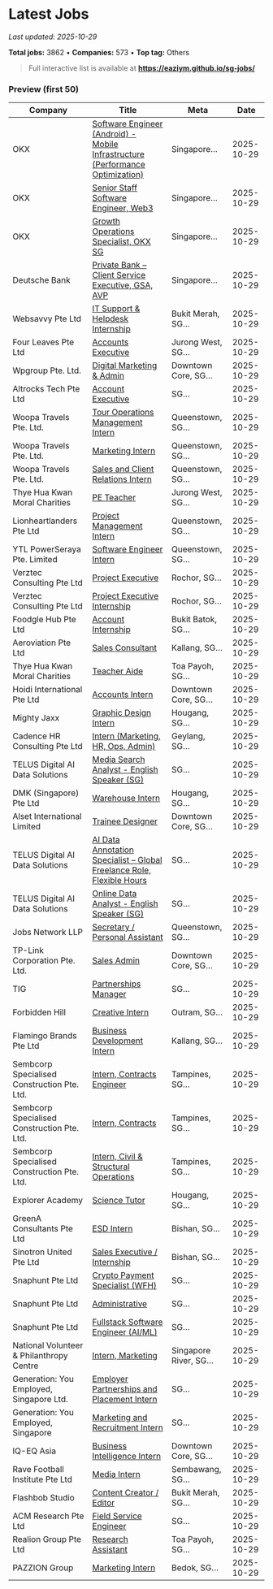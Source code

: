 # Latest Jobs

_Last updated: 2025-10-29_

**Total jobs:** 3862 • **Companies:** 573 • **Top tag:** Others

> Full interactive list is available at **https://eaziym.github.io/sg-jobs/**

### Preview (first 50)
| Company | Title | Meta | Date |
|---|---|---|---|
| OKX | [Software Engineer (Android) -  Mobile Infrastructure (Performance Optimization)](https://job-boards.greenhouse.io/okx/jobs/5681881003) | Singapore… | 2025-10-29 |
| OKX | [Senior Staff Software Engineer, Web3](https://job-boards.greenhouse.io/okx/jobs/6653262003) | Singapore… | 2025-10-29 |
| OKX | [Growth Operations Specialist, OKX SG](https://job-boards.greenhouse.io/okx/jobs/7511631003) | Singapore… | 2025-10-29 |
| Deutsche Bank | [Private Bank – Client Service Executive, GSA, AVP](https://careers.db.com/professionals/search-roles/#/professional/job/67977) | Singapore… | 2025-10-29 |
| Websavvy Pte Ltd | [IT Support & Helpdesk Internship](https://www.internsg.com/job/websavvy-pte-ltd-it-support-helpdesk-internship-9/?f_pg=49) | Bukit Merah, SG… | 2025-10-29 |
| Four Leaves Pte Ltd | [Accounts Executive](https://www.internsg.com/job/four-leaves-pte-ltd-accounts-executive-3/?f_pg=49) | Jurong West, SG… | 2025-10-29 |
| Wpgroup Pte. Ltd. | [Digital Marketing & Admin](https://www.internsg.com/job/wpgroup-pte-ltd-digital-marketing-admin/?f_pg=49) | Downtown Core, SG… | 2025-10-29 |
| Altrocks Tech Pte Ltd | [Account Executive](https://www.internsg.com/job/altrocks-tech-pte-ltd-account-executive/?f_pg=49) | SG… | 2025-10-29 |
| Woopa Travels Pte. Ltd. | [Tour Operations Management Intern](https://www.internsg.com/job/woopa-travels-pte-ltd-tour-operations-management-intern-3/?f_pg=49) | Queenstown, SG… | 2025-10-29 |
| Woopa Travels Pte. Ltd. | [Marketing Intern](https://www.internsg.com/job/woopa-travels-pte-ltd-marketing-intern-4/?f_pg=49) | Queenstown, SG… | 2025-10-29 |
| Woopa Travels Pte. Ltd. | [Sales and Client Relations Intern](https://www.internsg.com/job/woopa-travels-pte-ltd-sales-and-client-relations-intern-2/?f_pg=49) | Queenstown, SG… | 2025-10-29 |
| Thye Hua Kwan Moral Charities | [PE Teacher](https://www.internsg.com/job/thye-hua-kwan-moral-charities-pe-teacher-pioneer-4/?f_pg=49) | Jurong West, SG… | 2025-10-29 |
| Lionheartlanders Pte Ltd | [Project Management Intern](https://www.internsg.com/job/lionheartlanders-pte-ltd-project-management-intern/?f_pg=49) | Queenstown, SG… | 2025-10-29 |
| YTL PowerSeraya Pte. Limited | [Software Engineer Intern](https://www.internsg.com/job/ytl-powerseraya-pte-limited-software-engineer-intern/?f_pg=49) | Queenstown, SG… | 2025-10-29 |
| Verztec Consulting Pte Ltd | [Project Executive](https://www.internsg.com/job/verztec-consulting-pte-ltd-project-executive-12/?f_pg=49) | Rochor, SG… | 2025-10-29 |
| Verztec Consulting Pte Ltd | [Project Executive Internship](https://www.internsg.com/job/verztec-consulting-pte-ltd-project-executive-internship-21/?f_pg=49) | Rochor, SG… | 2025-10-29 |
| Foodgle Hub Pte Ltd | [Account Internship](https://www.internsg.com/job/foodgle-hub-pte-ltd-account-internship/?f_pg=49) | Bukit Batok, SG… | 2025-10-29 |
| Aeroviation Pte Ltd | [Sales Consultant](https://www.internsg.com/job/aeroviation-pte-ltd-sales-consultant/?f_pg=49) | Kallang, SG… | 2025-10-29 |
| Thye Hua Kwan Moral Charities | [Teacher Aide](https://www.internsg.com/job/thye-hua-kwan-moral-charities-teacher-aide-toa-payoh-17/?f_pg=49) | Toa Payoh, SG… | 2025-10-29 |
| Hoidi International Pte Ltd | [Accounts Intern](https://www.internsg.com/job/hoidi-international-pte-ltd-accounts-intern/?f_pg=49) | Downtown Core, SG… | 2025-10-29 |
| Mighty Jaxx | [Graphic Design Intern](https://www.internsg.com/job/mighty-jaxx-graphic-design-intern-4/?f_pg=49) | Hougang, SG… | 2025-10-29 |
| Cadence HR Consulting Pte Ltd | [Intern (Marketing, HR, Ops, Admin)](https://www.internsg.com/job/cadence-hr-consulting-pte-ltd-intern/?f_pg=49) | Geylang, SG… | 2025-10-29 |
| TELUS Digital AI Data Solutions | [Media Search Analyst - English Speaker (SG)](https://www.internsg.com/job/telus-digital-ai-data-solutions-media-search-analyst-english-speaker-sg/?f_pg=48) | SG… | 2025-10-29 |
| DMK (Singapore) Pte Ltd | [Warehouse Intern](https://www.internsg.com/job/dmk-singapore-pte-ltd-warehouse-intern-2/?f_pg=49) | Hougang, SG… | 2025-10-29 |
| Alset International Limited | [Trainee Designer](https://www.internsg.com/job/alset-international-limited-trainee/?f_pg=49) | Downtown Core, SG… | 2025-10-29 |
| TELUS Digital AI Data Solutions | [AI Data Annotation Specialist – Global Freelance Role, Flexible Hours](https://www.internsg.com/job/telus-digital-ai-data-solutions-ai-data-annotation-specialist-global-freelance-role-flexible-hours/?f_pg=48) | SG… | 2025-10-29 |
| TELUS Digital AI Data Solutions | [Online Data Analyst - English Speaker (SG)](https://www.internsg.com/job/telus-digital-ai-data-solutions-online-data-analyst-english-speaker-sg/?f_pg=48) | SG… | 2025-10-29 |
| Jobs Network LLP | [Secretary / Personal Assistant](https://www.internsg.com/job/jobs-network-llp-secretary-personal-assistant/?f_pg=48) | Queenstown, SG… | 2025-10-29 |
| TP-Link Corporation Pte. Ltd. | [Sales Admin](https://www.internsg.com/job/tp-link-corporation-pte-ltd-sales-admin-intern-trainee-student-part-timer-6/?f_pg=48) | Downtown Core, SG… | 2025-10-29 |
| TIG | [Partnerships Manager](https://www.internsg.com/job/tig-partnerships-manager/?f_pg=48) | SG… | 2025-10-29 |
| Forbidden Hill | [Creative Intern](https://www.internsg.com/job/forbidden-hill-creative-intern/?f_pg=48) | Outram, SG… | 2025-10-29 |
| Flamingo Brands Pte Ltd | [Business Development Intern](https://www.internsg.com/job/flamingo-brands-pte-ltd-business-development-intern/?f_pg=48) | Kallang, SG… | 2025-10-29 |
| Sembcorp Specialised Construction Pte. Ltd. | [Intern, Contracts Engineer](https://www.internsg.com/job/sembcorp-specialised-construction-pte-ltd-intern-contracts-engineer/?f_pg=48) | Tampines, SG… | 2025-10-29 |
| Sembcorp Specialised Construction Pte. Ltd. | [Intern, Contracts](https://www.internsg.com/job/sembcorp-specialised-construction-pte-ltd-intern-contracts/?f_pg=48) | Tampines, SG… | 2025-10-29 |
| Sembcorp Specialised Construction Pte. Ltd. | [Intern, Civil & Structural Operations](https://www.internsg.com/job/sembcorp-specialised-construction-pte-ltd-intern-civil-structural-operations/?f_pg=48) | Tampines, SG… | 2025-10-29 |
| Explorer Academy | [Science Tutor](https://www.internsg.com/job/explorer-academy-science-tutor-full-time-part-time/?f_pg=48) | Hougang, SG… | 2025-10-29 |
| GreenA Consultants Pte Ltd | [ESD Intern](https://www.internsg.com/job/greena-consultants-pte-ltd-esd-intern/?f_pg=48) | Bishan, SG… | 2025-10-29 |
| Sinotron United Pte Ltd | [Sales Executive / Internship](https://www.internsg.com/job/sinotron-united-pte-ltd-sales-executive-internship/?f_pg=48) | Bishan, SG… | 2025-10-29 |
| Snaphunt Pte Ltd | [Crypto Payment Specialist (WFH)](https://www.internsg.com/job/snaphunt-pte-ltd-crypto-payment-specialist-wfh/?f_pg=48) | SG… | 2025-10-29 |
| Snaphunt Pte Ltd | [Administrative](https://www.internsg.com/job/snaphunt-pte-ltd-administrative-2/?f_pg=48) | SG… | 2025-10-29 |
| Snaphunt Pte Ltd | [Fullstack Software Engineer (AI/ML)](https://www.internsg.com/job/snaphunt-pte-ltd-fullstack-software-engineer-ai-ml/?f_pg=48) | SG… | 2025-10-29 |
| National Volunteer & Philanthropy Centre | [Intern, Marketing](https://www.internsg.com/job/national-volunteer-philanthropy-centre-intern-marketing-3/?f_pg=48) | Singapore River, SG… | 2025-10-29 |
| Generation: You Employed, Singapore Ltd. | [Employer Partnerships and Placement Intern](https://www.internsg.com/job/generation-you-employed-singapore-ltd-employer-partnerships-and-placement-intern-2/?f_pg=48) | SG… | 2025-10-29 |
| Generation: You Employed, Singapore | [Marketing and Recruitment Intern](https://www.internsg.com/job/generation-you-employed-singapore-marketing-and-recruitment-intern/?f_pg=47) | SG… | 2025-10-29 |
| IQ-EQ Asia | [Business Intelligence Intern](https://www.internsg.com/job/iq-eq-asia-business-intelligence-intern/?f_pg=47) | Downtown Core, SG… | 2025-10-29 |
| Rave Football Institute Pte Ltd | [Media Intern](https://www.internsg.com/job/rave-football-institute-pte-ltd-media-intern/?f_pg=48) | Sembawang, SG… | 2025-10-29 |
| Flashbob Studio | [Content Creator / Editor](https://www.internsg.com/job/flashbob-studio-content-creator-editor/?f_pg=47) | Bukit Merah, SG… | 2025-10-29 |
| ACM Research Pte Ltd | [Field Service Engineer](https://www.internsg.com/job/acm-research-pte-ltd-field-service-engineer/?f_pg=47) | SG… | 2025-10-29 |
| Realion Group Pte Ltd | [Research Assistant](https://www.internsg.com/job/realion-group-pte-ltd-research-assistant/?f_pg=47) | Toa Payoh, SG… | 2025-10-29 |
| PAZZION Group | [Marketing Intern](https://www.internsg.com/job/pazzion-group-marketing-intern-7/?f_pg=47) | Bedok, SG… | 2025-10-29 |
